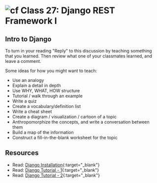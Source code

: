 # ![cf](http://i.imgur.com/7v5ASc8.png) Class 27: Django REST Framework I
## Intro to Django

To turn in your reading "Reply" to this discussion by teaching something that you learned. Then review what one of your classmates learned, and leave a comment.

Some ideas for how you might want to teach:
- Use an analogy
- Explain a detail in depth
- Use WHY, WHAT, HOW structure
- Tutorial / walk through an example
- Write a quiz
- Create a vocabulary/definition list
- Write a cheat sheet
- Create a diagram / visualization / cartoon of a topic
- Anthropomorphize the concepts, and write a conversation between them
- Build a map of the information
- Construct a fill-in-the-blank worksheet for the topic

## Resources
- Read: [Django Installation](https://docs.djangoproject.com/en/2.2/intro/install/){:target="_blank"}
- Read: [Django Tutorial - 1](https://docs.djangoproject.com/en/2.2/intro/tutorial01/){:target="_blank"}
- Read: [Django Tutorial - 2](https://docs.djangoproject.com/en/2.2/intro/tutorial02/){:target="_blank"}
<!-- - Watch: [](){:target="_blank"} -->
<!-- - Skim: [](){:target="_blank"} -->
